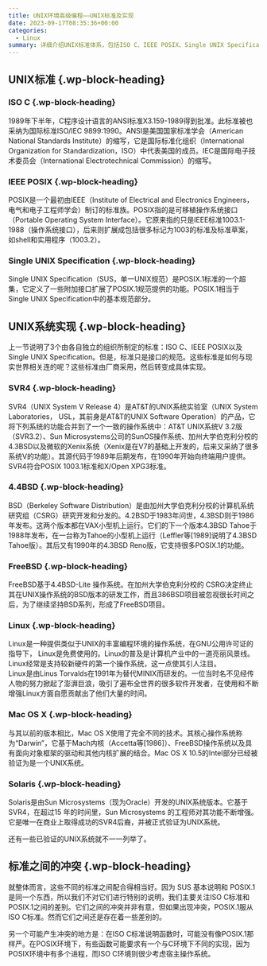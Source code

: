 ```yaml
---
title: UNIX环境高级编程——UNIX标准及实现
date: 2023-09-17T08:35:36+00:00
categories:
  - Linux
summary: 详细介绍UNIX标准体系，包括ISO C、IEEE POSIX、Single UNIX Specification等标准，以及各种UNIX系统实现如SVR4、BSD、Linux等。
---
```


## <span class="ez-toc-section" id="UNIX%E6%A0%87%E5%87%86"></span>UNIX标准<span class="ez-toc-section-end"></span> {.wp-block-heading}

### <span class="ez-toc-section" id="ISO_C"></span>ISO C<span class="ez-toc-section-end"></span> {.wp-block-heading}

1989年下半年，C程序设计语言的ANSI标准X3.159-1989得到批准。此标准被也采纳为国际标准ISO/IEC 9899:1990。ANSI是美国国家标准学会（American National Standards Institute）的缩写，它是国际标准化组织（International Organization for Standardization，ISO）中代表美国的成员。IEC是国际电子技术委员会（International Electrotechnical Commission）的缩写。

### <span class="ez-toc-section" id="IEEE_POSIX"></span>IEEE POSIX<span class="ez-toc-section-end"></span> {.wp-block-heading}

POSIX是一个最初由IEEE（Institute of Electrical and Electronics Engineers，电气和电子工程师学会）制订的标准族。POSIX指的是可移植操作系统接口（Portable Operating System Interface）。它原来指的只是IEEE标准1003.1-1988（操作系统接口），后来则扩展成包括很多标记为1003的标准及标准草案，如shell和实用程序（1003.2）。

### <span class="ez-toc-section" id="Single_UNIX_Specification"></span>Single UNIX Specification<span class="ez-toc-section-end"></span> {.wp-block-heading}

Single UNIX Specification（SUS，单一UNIX规范）是POSIX.1标准的一个超集，它定义了一些附加接口扩展了POSIX.1规范提供的功能。POSIX.1相当于Single UNIX Specification中的基本规范部分。

## <span class="ez-toc-section" id="UNIX%E7%B3%BB%E7%BB%9F%E5%AE%9E%E7%8E%B0"></span>UNIX系统实现<span class="ez-toc-section-end"></span> {.wp-block-heading}

上一节说明了3个由各自独立的组织所制定的标准：ISO C、IEEE POSIX以及Single UNIX Specification。但是，标准只是接口的规范。这些标准是如何与现实世界相关连的呢？这些标准由厂商采用，然后转变成具体实现。

### <span class="ez-toc-section" id="SVR4"></span>SVR4<span class="ez-toc-section-end"></span> {.wp-block-heading}

SVR4（UNIX System V Release 4）是AT&T的UNIX系统实验室（UNIX System Laboratories， USL，其前身是AT&T的UNIX Software Operation）的产品，它将下列系统的功能合并到了一个一致的操作系统中：AT&T UNIX系统V 3.2版（SVR3.2）、Sun Microsystems公司的SunOS操作系统、加州大学伯克利分校的4.3BSD以及微软的Xenix系统（Xenix是在V7的基础上开发的，后来又采纳了很多系统V的功能）。其源代码于1989年后期发布，在1990年开始向终端用户提供。SVR4符合POSIX 1003.1标准和X/Open XPG3标准。

### <span class="ez-toc-section" id="44BSD"></span>4.4BSD<span class="ez-toc-section-end"></span> {.wp-block-heading}

BSD（Berkeley Software Distribution）是由加州大学伯克利分校的计算机系统研究组（CSRG）研究开发和分发的。4.2BSD于1983年问世，4.3BSD则于1986年发布。这两个版本都在VAX小型机上运行。它们的下一个版本4.3BSD Tahoe于1988年发布，在一台称为Tahoe的小型机上运行（Leffler等[1989]说明了4.3BSD Tahoe版）。其后又有1990年的4.3BSD Reno版，它支持很多POSIX.1的功能。

### <span class="ez-toc-section" id="FreeBSD"></span>FreeBSD<span class="ez-toc-section-end"></span> {.wp-block-heading}

FreeBSD基于4.4BSD-Lite 操作系统。在加州大学伯克利分校的 CSRG决定终止其在UNIX操作系统的BSD版本的研发工作，而且386BSD项目被忽视很长时间之后，为了继续坚持BSD系列，形成了FreeBSD项目。

### <span class="ez-toc-section" id="Linux"></span>Linux<span class="ez-toc-section-end"></span> {.wp-block-heading}

Linux是一种提供类似于UNIX的丰富编程环境的操作系统，在GNU公用许可证的指导下， Linux是免费使用的。Linux的普及是计算机产业中的一道亮丽风景线。Linux经常是支持较新硬件的第一个操作系统，这一点使其引人注目。  
Linux是由Linus Torvalds在1991年为替代MINIX而研发的。一位当时名不见经传人物的努力掀起了澎湃巨浪，吸引了遍布全世界的很多软件开发者，在使用和不断增强Linux方面自愿贡献出了他们大量的时间。

### <span class="ez-toc-section" id="Mac_OS_X"></span>Mac OS X<span class="ez-toc-section-end"></span> {.wp-block-heading}

与其以前的版本相比，Mac OS X使用了完全不同的技术。其核心操作系统称为“Darwin”，它基于Mach内核（Accetta等[1986]）、FreeBSD操作系统以及具有面向对象框架的驱动和其他内核扩展的结合。Mac OS X 10.5的Intel部分已经被验证为是一个UNIX系统。

### <span class="ez-toc-section" id="Solaris"></span>Solaris<span class="ez-toc-section-end"></span> {.wp-block-heading}

Solaris是由Sun Microsystems（现为Oracle）开发的UNIX系统版本。它基于SVR4，在超过15 年的时间里，Sun Microsystems 的工程师对其功能不断增强。它是唯一在商业上取得成功的SVR4后裔，并被正式验证为UNIX系统。

还有一些已验证的UNIX系统就不一一列举了。

## <span class="ez-toc-section" id="%E6%A0%87%E5%87%86%E4%B9%8B%E9%97%B4%E7%9A%84%E5%86%B2%E7%AA%81"></span>标准之间的冲突<span class="ez-toc-section-end"></span> {.wp-block-heading}

就整体而言，这些不同的标准之间配合得相当好。因为 SUS 基本说明和 POSIX.1 是同一个东西，所以我们不对它们进行特别的说明，我们主要关注ISO C标准和POSIX.1之间的差别。它们之间的冲突并非有意，但如果出现冲突，POSIX.1服从ISO C标准。然而它们之间还是存在着一些差别的。

另一个可能产生冲突的地方是：在ISO C标准说明函数时，可能没有像POSIX.1那样严。在POSIX环境下，有些函数可能要求有一个与C环境下不同的实现，因为POSIX环境中有多个进程，而ISO C环境则很少考虑宿主操作系统。